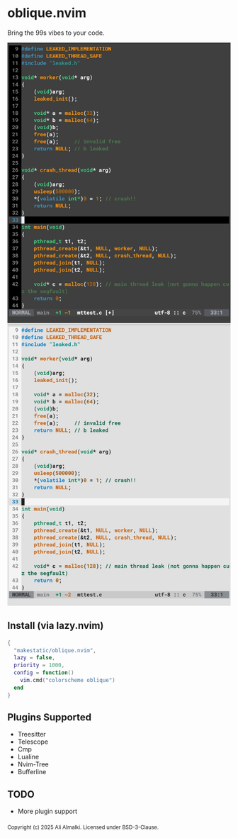 # oblique.nvim
Bring the 99s vibes to your code.

![oblique.nvim](dark-preview.png)
![oblique.nvim](light-preview.png)

## Install (via lazy.nvim)
```lua
{
  "makestatic/oblique.nvim",
  lazy = false,
  priority = 1000,
  config = function()
    vim.cmd("colorscheme oblique")
  end
}
```

## Plugins Supported
- Treesitter
- Telescope
- Cmp
- Lualine
- Nvim-Tree
- Bufferline

## TODO
- More plugin support

<sub>Copyright (c) 2025 Ali Almalki. Licensed under BSD-3-Clause.</sub>
